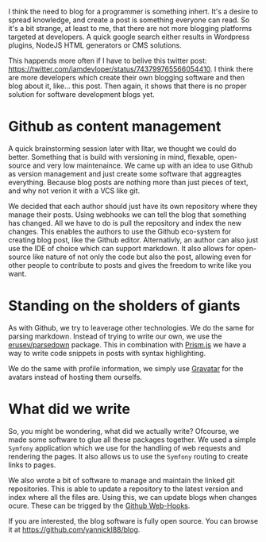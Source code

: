 [//]: # (TITLE: Bloginception)
[//]: # (DATE: 2016-07-10T12:00:00+01:00)
[//]: # (TAGS: php, blog, symfony)

I think the need to blog for a programmer is something inhert. It's a desire to spread knowledge, and create a post is something everyone can read. So it's a bit strange, at least to me, that there are not more blogging platforms targeted at developers. A quick google search either results in Wordpress plugins, NodeJS HTML generators or CMS solutions.

This happends more often if I have to belive this twitter post: https://twitter.com/iamdevloper/status/743799765566054410. I think there are more developers which create their own blogging software and then blog about it, like... this post. Then again, it shows that there is no proper solution for software development blogs yet.

# Github as content management
A quick brainstorming session later with Iltar, we thought we could do better. Something that is build with versioning in mind, flexable, open-source and very low maintenaince. We came up with an idea to use Github as version management and just create some software that aggreagtes everything. Because blog posts are nothing more than just pieces of text, and why not verion it with a VCS like git.

We decided that each author should just have its own repository where they manage their posts. Using webhooks we can tell the blog that something has changed. All we have to do is pull the repository and index the new changes. This enables the authors to use the Github eco-system for creating blog post, like the Github editor. Alternativly, an author can also just use the IDE of choice which can support markdown. It also allows for open-source like nature of not only the code but also the post, allowing even for other people to contribute to posts and gives the freedom to write like you want. 

# Standing on the sholders of giants
As with Github, we try to leaverage other technologies. We do the same for parsing markdown. Instead of trying to write our own, we use the [erusev/parsedown][parsedown] package. This in combination with [Prism.js][prism] we have a way to write code snippets in posts with syntax highlighting.

We do the same with profile information, we simply use [Gravatar][gravatar] for the avatars instead of hosting them ourselfs.

# What did we write
So, you might be wondering, what did we actually write? Ofcourse, we made some software to glue all these packages together. We used a simple `Symfony` application which we use for the handling of web requests and rendering the pages. It also allows us to use the `Symfony` routing to create links to pages.

We also wrote a bit of software to manage and maintain the linked git repositories. This is able to update a repository to the latest version and index where all the files are. Using this, we can update blogs when changes ocure. These can be trigged by the [Github Web-Hooks][github-webhooks].

If you are interested, the blog software is fully open source. You can browse it at https://github.com/yannickl88/blog.

[parsedown]:https://github.com/erusev/parsedown
[gravatar]:https://gravatar.com/
[prism]:http://prismjs.com/
[github-webhooks]:https://developer.github.com/webhooks/
